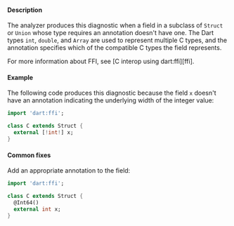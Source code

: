 #### Description

The analyzer produces this diagnostic when a field in a subclass of
`Struct` or `Union` whose type requires an annotation doesn't have one.
The Dart types `int`, `double`, and `Array` are used to represent multiple
C types, and the annotation specifies which of the compatible C types the
field represents.

For more information about FFI, see [C interop using dart:ffi][ffi].

#### Example

The following code produces this diagnostic because the field `x` doesn't
have an annotation indicating the underlying width of the integer value:

```dart
import 'dart:ffi';

class C extends Struct {
  external [!int!] x;
}
```

#### Common fixes

Add an appropriate annotation to the field:

```dart
import 'dart:ffi';

class C extends Struct {
  @Int64()
  external int x;
}
```
